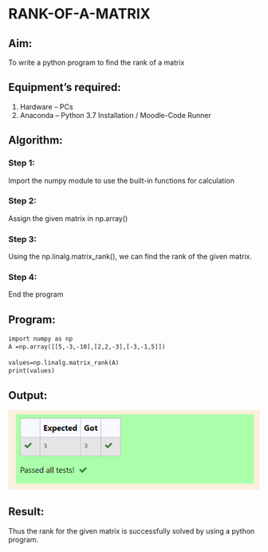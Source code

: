 # RANK-OF-A-MATRIX
## Aim:
To write a python program to find the rank of a matrix
## Equipment’s required:
1. 	Hardware – PCs
2. 	Anaconda – Python 3.7 Installation / Moodle-Code Runner
## Algorithm:
### Step 1: 
Import the numpy module to use the built-in functions for calculation
### Step 2:
Assign the given matrix in np.array() 
### Step 3:
Using the np.linalg.matrix_rank(), we can find the rank of the given matrix.
### Step 4: 
End the program
## Program:
```
import numpy as np
A =np.array([[5,-3,-10],[2,2,-3],[-3,-1,5]])

values=np.linalg.matrix_rank(A)
print(values)
```
## Output:
![output](./img1.png)

## Result:
Thus the rank for the given matrix is successfully solved by  using a python program.

